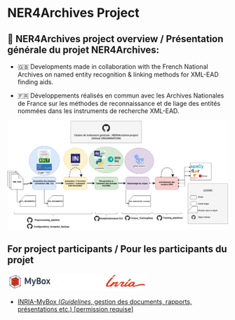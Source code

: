 # NER4Archives Project

## :mag_right: NER4Archives project overview / Présentation générale du projet NER4Archives:

- :gb: Developments  made in collaboration with the French National Archives on named entity recognition & linking methods for XML-EAD finding aids.

- :fr: Développements réalisés en commun avec les Archives Nationales de France sur les méthodes de reconnaissance et de liage des entités nommées dans les instruments de recherche XML-EAD.

![workflow-n4a](https://github.com/NER4Archives-project/.github/blob/main/profile/workflow_n4a.drawio.png?raw=true)

## For project participants / Pour les participants du projet

<img src="https://github.com/NER4Archives-project/.github/blob/main/profile/mybox_inria.png?raw=true">

* [INRIA-MyBox (*Guidelines*, gestion des documents, rapports, présentations etc.) [permission requise]](https://mybox.inria.fr/library/cca1a417-7e6a-4f0d-ba1f-17715a5eda5a/NER4Archives/)
